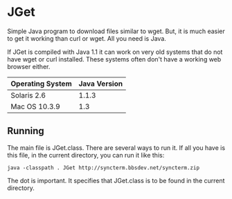 # JGet

Simple Java program to download files similar to wget. But, it is much easier to get it working than curl or wget.
All you need is Java.

If JGet is compiled with Java 1.1 it can work on very old systems that do not have wget or curl installed. These
systems often don't have a working web browser either.

| Operating System | Java Version |
|------------------|--------------|
| Solaris 2.6      | 1.1.3        |
| Mac OS 10.3.9    | 1.3          |

## Running

The main file is JGet.class. There are several ways to run it. If all you have is this file, in the current directory,
you can run it like this:

    java -classpath . JGet http://syncterm.bbsdev.net/syncterm.zip 
   
The dot is important. It specifies that JGet.class is to be found in the current directory.